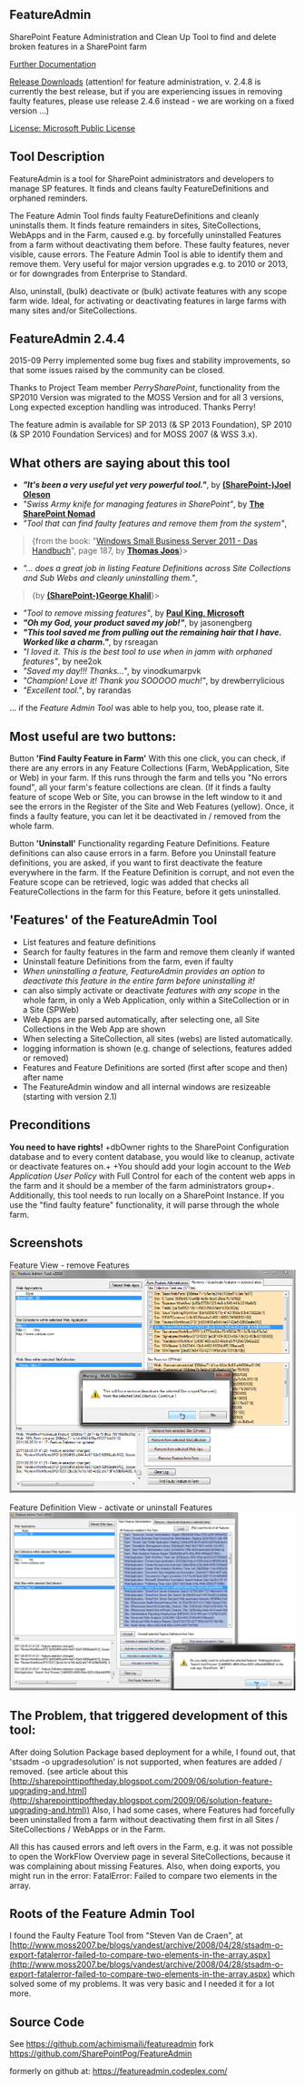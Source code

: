 ## FeatureAdmin
SharePoint Feature Administration and Clean Up Tool to find and delete broken features in a SharePoint farm

[Further Documentation](docs/Documentation.md)

[Release Downloads](Releases) (attention! for feature administration, v. 2.4.8 is currently the best release, but if you are experiencing issues in removing faulty features, please use release 2.4.6 instead - we are working on a fixed version ...)

[License: Microsoft Public License](License.md)

## Tool Description
FeatureAdmin is a tool for SharePoint administrators and developers to manage SP features. It finds and cleans faulty FeatureDefinitions and orphaned reminders.

The Feature Admin Tool finds faulty FeatureDefinitions and cleanly uninstalls them.
It finds feature remainders in sites, SiteCollections, WebApps and in the Farm, caused e.g. by forcefully uninstalled Features from a farm without deactivating them before. These faulty features, never visible, cause errors.
The Feature Admin Tool is able to identify them and remove them.
Very useful for major version upgrades e.g. to 2010 or 2013, or for downgrades from Enterprise to Standard.

Also, uninstall, (bulk) deactivate or (bulk) activate features with any scope farm wide.
Ideal, for activating or deactivating features in large farms with many sites and/or SiteCollections.

## FeatureAdmin 2.4.4

2015-09 Perry implemented some bug fixes and stability improvements, so that some issues raised by the community can be closed.

Thanks to Project Team member _PerrySharePoint_, functionality from the SP2010 Version was migrated to the MOSS Version and for all 3 versions, Long expected exception handling was introduced. Thanks Perry!

The feature admin is available for SP 2013 (& SP 2013 Foundation), SP 2010 (& SP 2010 Foundation Services) and for MOSS 2007 (& WSS 3.x).

## What others are saying about this tool
- _**"It's been a very useful yet very powerful tool."**_, by **[(SharePoint-)Joel Oleson](http://www.sharepointjoel.com/Lists/Posts/Post.aspx?ID=469)**
- _"Swiss Army knife for managing features in SharePoint"_, by **[The SharePoint Nomad](http://sharepointnomad.wordpress.com/2010/05/22/262/)**
- _"Tool that can find faulty features and remove them from the system"_,
>{from the book: "[Windows Small Business Server 2011 - Das Handbuch](http://www.amazon.de/Microsoft-Windows-Business-Server-Standard/dp/3866451385/ref=sr_1_1?s=books&ie=UTF8&qid=1307103905&sr=1-1)", page 187, by **[Thomas Joos](http://thomasjoos.wordpress.com/books/)**}>
- _"... does a great job in listing Feature Definitions across Site Collections and Sub Webs and cleanly uninstalling them."_,
>{by  **[(SharePoint-)George Khalil](http://sharepointgeorge.com/2009/upgrading-content-db-sharepoint-2010-part-1-preupgradecheck/)**}>
- _"Tool to remove missing features"_, by **[Paul King, Microsoft](http://blogs.msdn.com/b/paulking/archive/2011/10/05/removing-missingfeature-database-amp-missingwebpart-webpart-class-errors-from-sharepoint-2010.aspx)**
- _**"Oh my God, your product saved my job!"**_, by jasonengberg
- _**"This tool saved me from pulling out the remaining hair that I have. Worked like a charm."**_, by rsreagan
- _"I loved it. This is the best tool to use when in jamm with orphaned features"_, by nee2ok
- _"Saved my day!!! Thanks..."_, by vinodkumarpvk
- _"Champion! Love it! Thank you SOOOOO much!"_, by drewberrylicious
- _"Excellent tool."_, by rarandas


... if the _Feature Admin Tool_ was able to help you, too, please rate it.

## Most useful are two buttons:
Button **'Find Faulty Feature in Farm'**
With this one click, you can check, if there are any errors in any Feature Collections (Farm, WebApplication, Site or Web) in your farm. If this runs through the farm and tells you "No errors found", all your farm's feature collections are clean. (If it finds a faulty feature of scope Web or Site, you can browse in the left window to it and see the errors in the Register of the Site and Web Features (yellow).
Once, it finds a faulty feature, you can let it be deactivated in / removed from the whole farm.

Button **'Uninstall'**
Functionality regarding Feature Definitions. Feature definitions can also cause errors in a farm.
Before you Uninstall feature definitions, you are asked, if you want to first deactivate the feature everywhere in the farm. If the Feature Definition is corrupt, and not even the Feature scope can be retrieved, logic was added that checks all FeatureCollections in the farm for this Feature, before it gets uninstalled.

## 'Features' of the FeatureAdmin Tool
* List features and feature definitions
* Search for faulty features in the farm and remove them cleanly if wanted
* Uninstall feature Definitions from the farm, even if faulty
* _When uninstalling a feature, FeatureAdmin provides an option to deactivate this feature in the entire farm before uninstalling it!_
* can also simply activate or deactivate _features with any scope_ in the whole farm, in only a Web Application, only within a SiteCollection or in a Site (SPWeb)
* Web Apps are parsed automatically, after selecting one, all Site Collections in the Web App are shown
* When selecting a SiteCollection, all sites (webs) are listed automatically.
* logging information is shown (e.g. change of selections, features added or removed)
* Features and Feature Definitions are sorted (first after scope and then) after name
* The FeatureAdmin window and all internal windows are resizeable (starting with version 2.1)

## Preconditions
**You need to have rights!**
 +dbOwner rights to the SharePoint Configuration database and to every content database, you would like to cleanup, activate or deactivate features on.+
+You should add your login account to the _Web Application User Policy_ with Full Control for each of the content web apps in the farm and it should be a member of the farm administrators group+.
Additionally, this tool needs to run locally on a SharePoint Instance.
If you use the "find faulty feature" functionality, it will parse through the whole farm.

## Screenshots
Feature View - remove Features
![](docs/FeatureAdmin-Remove-Features.png)

Feature Definition View - activate or uninstall Features
![](docs/FeatureAdmin-Installed-Features.png)

## The Problem, that triggered development of this tool:
After doing Solution Package based deployment for a while, I found out, that 'stsadm -o upgradesolution' is not supported, when features are added / removed. (see article about this [http://sharepointtipoftheday.blogspot.com/2009/06/solution-feature-upgrading-and.html](http://sharepointtipoftheday.blogspot.com/2009/06/solution-feature-upgrading-and.html))
Also, I had some cases, where Features had forcefully been uninstalled from a farm without deactivating them first in all Sites / SiteCollections / WebApps or in the Farm.

All this has caused errors and left overs in the Farm, e.g. it was not possible to open the WorkFlow Overview page in several SiteCollections, because it was complaining about missing Features. Also, when doing exports, you might run in the error: FatalError: Failed to compare two elements in the array.
## Roots of the Feature Admin Tool
I found the Faulty Feature Tool from "Steven Van de Craen", at
[http://www.moss2007.be/blogs/vandest/archive/2008/04/28/stsadm-o-export-fatalerror-failed-to-compare-two-elements-in-the-array.aspx](http://www.moss2007.be/blogs/vandest/archive/2008/04/28/stsadm-o-export-fatalerror-failed-to-compare-two-elements-in-the-array.aspx)
which solved some of my problems. It was very basic and I needed it for a lot more.

## Source Code
See https://github.com/achimismaili/featureadmin
fork https://github.com/SharePointPog/FeatureAdmin

formerly on github at: https://featureadmin.codeplex.com/

